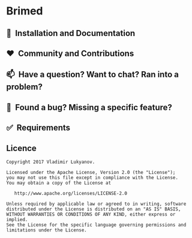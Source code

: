 # Brimed

## 🚀&nbsp; Installation and Documentation



## ❤️&nbsp; Community and Contributions




## 📫&nbsp; Have a question? Want to chat? Ran into a problem?




## 🤝&nbsp; Found a bug? Missing a specific feature?




## ✅&nbsp; Requirements



## Licence
```
Copyright 2017 Vladimir Lukyanov.

Licensed under the Apache License, Version 2.0 (the "License");
you may not use this file except in compliance with the License.
You may obtain a copy of the License at

   http://www.apache.org/licenses/LICENSE-2.0

Unless required by applicable law or agreed to in writing, software
distributed under the License is distributed on an "AS IS" BASIS,
WITHOUT WARRANTIES OR CONDITIONS OF ANY KIND, either express or implied.
See the License for the specific language governing permissions and
limitations under the License.
```